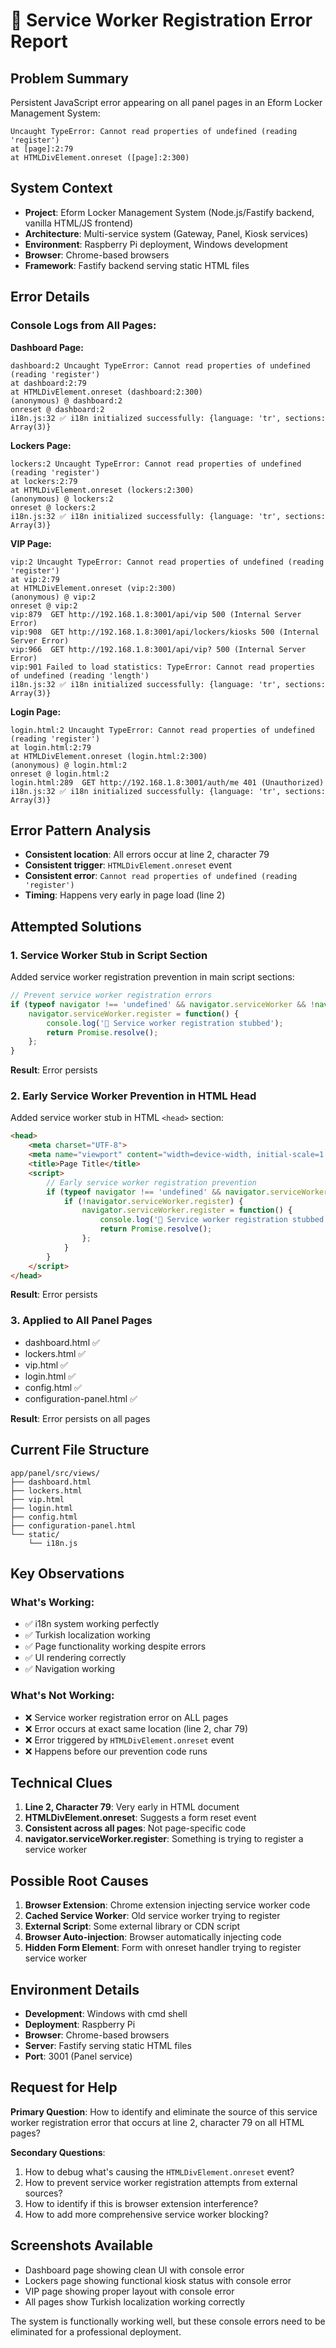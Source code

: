 # 🔧 Service Worker Registration Error Report

## Problem Summary
Persistent JavaScript error appearing on all panel pages in an Eform Locker Management System:
```
Uncaught TypeError: Cannot read properties of undefined (reading 'register')
at [page]:2:79
at HTMLDivElement.onreset ([page]:2:300)
```

## System Context
- **Project**: Eform Locker Management System (Node.js/Fastify backend, vanilla HTML/JS frontend)
- **Architecture**: Multi-service system (Gateway, Panel, Kiosk services)
- **Environment**: Raspberry Pi deployment, Windows development
- **Browser**: Chrome-based browsers
- **Framework**: Fastify backend serving static HTML files

## Error Details

### Console Logs from All Pages:

**Dashboard Page:**
```
dashboard:2 Uncaught TypeError: Cannot read properties of undefined (reading 'register')
at dashboard:2:79
at HTMLDivElement.onreset (dashboard:2:300)
(anonymous) @ dashboard:2
onreset @ dashboard:2
i18n.js:32 ✅ i18n initialized successfully: {language: 'tr', sections: Array(3)}
```

**Lockers Page:**
```
lockers:2 Uncaught TypeError: Cannot read properties of undefined (reading 'register')
at lockers:2:79
at HTMLDivElement.onreset (lockers:2:300)
(anonymous) @ lockers:2
onreset @ lockers:2
i18n.js:32 ✅ i18n initialized successfully: {language: 'tr', sections: Array(3)}
```

**VIP Page:**
```
vip:2 Uncaught TypeError: Cannot read properties of undefined (reading 'register')
at vip:2:79
at HTMLDivElement.onreset (vip:2:300)
(anonymous) @ vip:2
onreset @ vip:2
vip:879  GET http://192.168.1.8:3001/api/vip 500 (Internal Server Error)
vip:908  GET http://192.168.1.8:3001/api/lockers/kiosks 500 (Internal Server Error)
vip:966  GET http://192.168.1.8:3001/api/vip? 500 (Internal Server Error)
vip:901 Failed to load statistics: TypeError: Cannot read properties of undefined (reading 'length')
i18n.js:32 ✅ i18n initialized successfully: {language: 'tr', sections: Array(3)}
```

**Login Page:**
```
login.html:2 Uncaught TypeError: Cannot read properties of undefined (reading 'register')
at login.html:2:79
at HTMLDivElement.onreset (login.html:2:300)
(anonymous) @ login.html:2
onreset @ login.html:2
login.html:289  GET http://192.168.1.8:3001/auth/me 401 (Unauthorized)
i18n.js:32 ✅ i18n initialized successfully: {language: 'tr', sections: Array(3)}
```

## Error Pattern Analysis
- **Consistent location**: All errors occur at line 2, character 79
- **Consistent trigger**: `HTMLDivElement.onreset` event
- **Consistent error**: `Cannot read properties of undefined (reading 'register')`
- **Timing**: Happens very early in page load (line 2)

## Attempted Solutions

### 1. Service Worker Stub in Script Section
Added service worker registration prevention in main script sections:
```javascript
// Prevent service worker registration errors
if (typeof navigator !== 'undefined' && navigator.serviceWorker && !navigator.serviceWorker.register) {
    navigator.serviceWorker.register = function() {
        console.log('🔧 Service worker registration stubbed');
        return Promise.resolve();
    };
}
```
**Result**: Error persists

### 2. Early Service Worker Prevention in HTML Head
Added service worker stub in HTML `<head>` section:
```html
<head>
    <meta charset="UTF-8">
    <meta name="viewport" content="width=device-width, initial-scale=1.0">
    <title>Page Title</title>
    <script>
        // Early service worker registration prevention
        if (typeof navigator !== 'undefined' && navigator.serviceWorker) {
            if (!navigator.serviceWorker.register) {
                navigator.serviceWorker.register = function() {
                    console.log('🔧 Service worker registration stubbed (early)');
                    return Promise.resolve();
                };
            }
        }
    </script>
</head>
```
**Result**: Error persists

### 3. Applied to All Panel Pages
- dashboard.html ✅
- lockers.html ✅
- vip.html ✅
- login.html ✅
- config.html ✅
- configuration-panel.html ✅

**Result**: Error persists on all pages

## Current File Structure
```
app/panel/src/views/
├── dashboard.html
├── lockers.html
├── vip.html
├── login.html
├── config.html
├── configuration-panel.html
└── static/
    └── i18n.js
```

## Key Observations

### What's Working:
- ✅ i18n system working perfectly
- ✅ Turkish localization working
- ✅ Page functionality working despite errors
- ✅ UI rendering correctly
- ✅ Navigation working

### What's Not Working:
- ❌ Service worker registration error on ALL pages
- ❌ Error occurs at exact same location (line 2, char 79)
- ❌ Error triggered by `HTMLDivElement.onreset` event
- ❌ Happens before our prevention code runs

## Technical Clues

1. **Line 2, Character 79**: Very early in HTML document
2. **HTMLDivElement.onreset**: Suggests a form reset event
3. **Consistent across all pages**: Not page-specific code
4. **navigator.serviceWorker.register**: Something is trying to register a service worker

## Possible Root Causes

1. **Browser Extension**: Chrome extension injecting service worker code
2. **Cached Service Worker**: Old service worker trying to register
3. **External Script**: Some external library or CDN script
4. **Browser Auto-injection**: Browser automatically injecting code
5. **Hidden Form Element**: Form with onreset handler trying to register service worker

## Environment Details
- **Development**: Windows with cmd shell
- **Deployment**: Raspberry Pi
- **Browser**: Chrome-based browsers
- **Server**: Fastify serving static HTML files
- **Port**: 3001 (Panel service)

## Request for Help

**Primary Question**: How to identify and eliminate the source of this service worker registration error that occurs at line 2, character 79 on all HTML pages?

**Secondary Questions**:
1. How to debug what's causing the `HTMLDivElement.onreset` event?
2. How to prevent service worker registration attempts from external sources?
3. How to identify if this is browser extension interference?
4. How to add more comprehensive service worker blocking?

## Screenshots Available
- Dashboard page showing clean UI with console error
- Lockers page showing functional kiosk status with console error  
- VIP page showing proper layout with console error
- All pages show Turkish localization working correctly

The system is functionally working well, but these console errors need to be eliminated for a professional deployment.